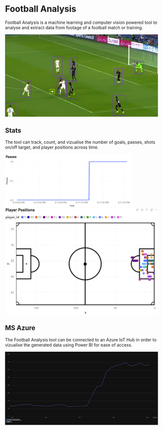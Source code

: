 # Football Analysis
Football Analysis is a machine learning and computer vision powered tool to analyse and extract data from footage of a football match or training.

![Analysed Image](readme_assets/pic3.png)

## Stats
The tool can track, count, and vizualise the number of goals, passes, shots on/off target, and player positions across time.

![Pass Stats](readme_assets/pic2.png)
![Position Stats](readme_assets/pic1.png)

## MS Azure
The Football Analysis tool can be connected to an Azure IoT Hub in order to vizualise the generated data using Power BI for ease of access.

![Azure](readme_assets/pic4.png)